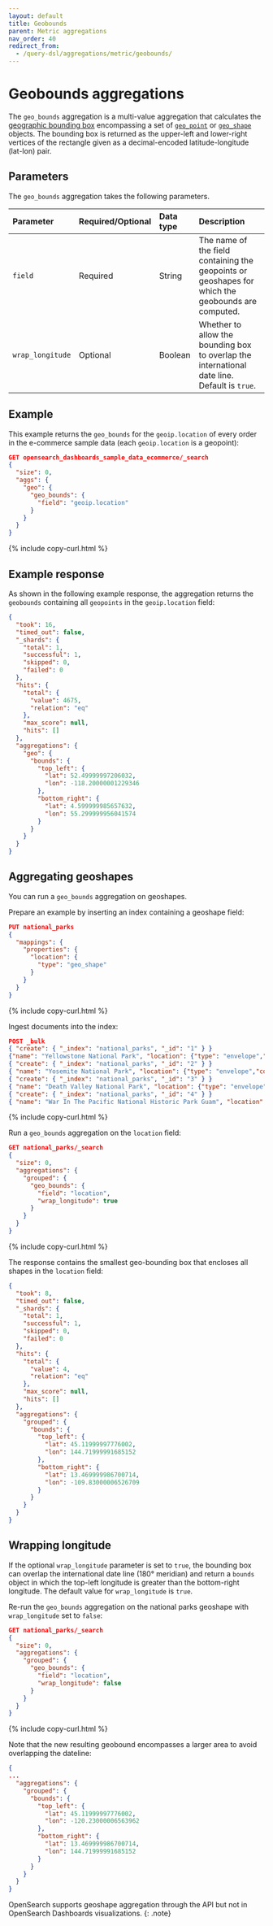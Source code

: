 ```yaml
---
layout: default
title: Geobounds
parent: Metric aggregations
nav_order: 40
redirect_from:
  - /query-dsl/aggregations/metric/geobounds/
---
```


# Geobounds aggregations

The `geo_bounds` aggregation is a multi-value aggregation that calculates the [geographic bounding box](https://docs.ogc.org/is/12-063r5/12-063r5.html#30) encompassing a set of [`geo_point`](https://opensearch.org/docs/latest/field-types/supported-field-types/geo-point/) or [`geo_shape`](https://opensearch.org/docs/latest/field-types/supported-field-types/geo-shape/) objects. The bounding box is returned as the upper-left and lower-right vertices of the rectangle given as a decimal-encoded latitude-longitude (lat-lon) pair.

## Parameters

The `geo_bounds` aggregation takes the following parameters.

| Parameter        | Required/Optional | Data type      | Description |
| :--              | :--               | :--            | :--         |
| `field`          | Required          | String         | The name of the field containing the geopoints or geoshapes for which the geobounds are computed. |
| `wrap_longitude` | Optional          | Boolean        | Whether to allow the bounding box to overlap the international date line. Default is `true`. |

## Example

This example returns the `geo_bounds` for the `geoip.location` of every order in the e-commerce sample data (each `geoip.location` is a geopoint):

```json
GET opensearch_dashboards_sample_data_ecommerce/_search
{
  "size": 0,
  "aggs": {
    "geo": {
      "geo_bounds": {
        "field": "geoip.location"
      }
    }
  }
}
```
{% include copy-curl.html %}

## Example response

As shown in the following example response, the aggregation returns the `geobounds` containing all `geopoints` in the `geoip.location` field:

```json
{
  "took": 16,
  "timed_out": false,
  "_shards": {
    "total": 1,
    "successful": 1,
    "skipped": 0,
    "failed": 0
  },
  "hits": {
    "total": {
      "value": 4675,
      "relation": "eq"
    },
    "max_score": null,
    "hits": []
  },
  "aggregations": {
    "geo": {
      "bounds": {
        "top_left": {
          "lat": 52.49999997206032,
          "lon": -118.20000001229346
        },
        "bottom_right": {
          "lat": 4.599999985657632,
          "lon": 55.299999956041574
        }
      }
    }
  }
}
```

## Aggregating geoshapes

You can run a `geo_bounds` aggregation on geoshapes.

Prepare an example by inserting an index containing a geoshape field:

```json
PUT national_parks
{
  "mappings": {
    "properties": {
      "location": {
        "type": "geo_shape"
      }
    }
  }
}
```
{% include copy-curl.html %}

Ingest documents into the index:

```json
POST _bulk
{ "create": { "_index": "national_parks", "_id": "1" } }
{"name": "Yellowstone National Park", "location": {"type": "envelope","coordinates": [ [-111.15, 45.12], [-109.83, 44.12] ]}}
{ "create": { "_index": "national_parks", "_id": "2" } }
{ "name": "Yosemite National Park", "location": {"type": "envelope","coordinates": [ [-120.23, 38.16], [-119.05, 37.45] ]} }
{ "create": { "_index": "national_parks", "_id": "3" } }
{ "name": "Death Valley National Park", "location": {"type": "envelope","coordinates": [ [-117.34, 37.01], [-116.38, 36.25] ]} }
{ "create": { "_index": "national_parks", "_id": "4" } }
{ "name": "War In The Pacific National Historic Park Guam", "location": {"type": "point","coordinates": [144.72, 13.47]} }
```
{% include copy-curl.html %}

Run a `geo_bounds` aggregation on the `location` field:

```json
GET national_parks/_search
{
  "size": 0,
  "aggregations": {
    "grouped": {
      "geo_bounds": {
        "field": "location",
        "wrap_longitude": true
      }
    }
  }
}
```
{% include copy-curl.html %}

The response contains the smallest geo-bounding box that encloses all shapes in the `location` field:

```json
{
  "took": 8,
  "timed_out": false,
  "_shards": {
    "total": 1,
    "successful": 1,
    "skipped": 0,
    "failed": 0
  },
  "hits": {
    "total": {
      "value": 4,
      "relation": "eq"
    },
    "max_score": null,
    "hits": []
  },
  "aggregations": {
    "grouped": {
      "bounds": {
        "top_left": {
          "lat": 45.11999997776002,
          "lon": 144.71999991685152
        },
        "bottom_right": {
          "lat": 13.469999986700714,
          "lon": -109.83000006526709
        }
      }
    }
  }
}
```

## Wrapping longitude

If the optional `wrap_longitude` parameter is set to `true`, the bounding box can overlap the international date line (180&deg; meridian) and return a `bounds` object in which the top-left longitude is greater than the bottom-right longitude. The default value for `wrap_longitude` is `true`.

Re-run the `geo_bounds` aggregation on the national parks geoshape with `wrap_longitude` set to `false`:

```json
GET national_parks/_search
{
  "size": 0,
  "aggregations": {
    "grouped": {
      "geo_bounds": {
        "field": "location",
        "wrap_longitude": false
      }
    }
  }
}
```
{% include copy-curl.html %}

Note that the new resulting geobound encompasses a larger area to avoid overlapping the dateline:

```json
{
...
  "aggregations": {
    "grouped": {
      "bounds": {
        "top_left": {
          "lat": 45.11999997776002,
          "lon": -120.23000006563962
        },
        "bottom_right": {
          "lat": 13.469999986700714,
          "lon": 144.71999991685152
        }
      }
    }
  }
}
```

OpenSearch supports geoshape aggregation through the API but not in OpenSearch Dashboards visualizations.
{: .note}
